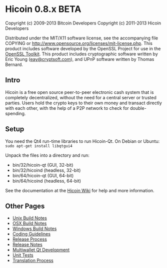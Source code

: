 Hicoin 0.8.x BETA
====================

Copyright (c) 2009-2013 Bitcoin Developers
Copyright (c) 2011-2013 Hicoin Developers

Distributed under the MIT/X11 software license, see the accompanying
file COPYING or http://www.opensource.org/licenses/mit-license.php.
This product includes software developed by the OpenSSL Project for use in the [OpenSSL Toolkit](http://www.openssl.org/). This product includes
cryptographic software written by Eric Young ([eay@cryptsoft.com](mailto:eay@cryptsoft.com)), and UPnP software written by Thomas Bernard.


Intro
---------------------
Hicoin is a free open source peer-to-peer electronic cash system that is
completely decentralized, without the need for a central server or trusted
parties.  Users hold the crypto keys to their own money and transact directly
with each other, with the help of a P2P network to check for double-spending.


Setup
---------------------
You need the Qt4 run-time libraries to run Hicoin-Qt. On Debian or Ubuntu:
	`sudo apt-get install libqtgui4`

Unpack the files into a directory and run:

- bin/32/hicoin-qt (GUI, 32-bit)
- bin/32/hicoind (headless, 32-bit)
- bin/64/hicoin-qt (GUI, 64-bit)
- bin/64/hicoind (headless, 64-bit)

See the documentation at the [Hicoin Wiki](http://hicoin.info)
for help and more information.


Other Pages
---------------------
- [Unix Build Notes](build-unix.md)
- [OSX Build Notes](build-osx.md)
- [Windows Build Notes](build-msw.md)
- [Coding Guidelines](coding.md)
- [Release Process](release-process.md)
- [Release Notes](release-notes.md)
- [Multiwallet Qt Development](multiwallet-qt.md)
- [Unit Tests](unit-tests.md)
- [Translation Process](translation_process.md)
